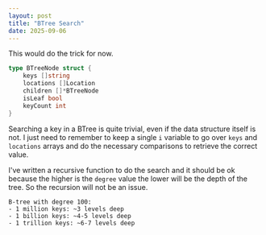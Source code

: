 ```yaml
---
layout: post
title: "BTree Search"
date: 2025-09-06
---
```


This would do the trick for now.
```go
type BTreeNode struct {
	keys []string
	locations []Location
	children []*BTreeNode
	isLeaf bool
	keyCount int
}
```
Searching a key in a BTree is quite trivial, even if the data structure itself is not.
I just need to remember to keep a single `i` variable to go over `keys` and `locations` 
arrays and do the necessary comparisons to retrieve the correct value.

I've written a recursive function to do the search and it should be ok because the higher is 
the `degree` value the lower will be the depth of the tree. So the recursion will not be an issue.
```
B-tree with degree 100:
- 1 million keys: ~3 levels deep
- 1 billion keys: ~4-5 levels deep  
- 1 trillion keys: ~6-7 levels deep
``` 